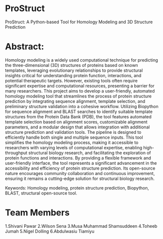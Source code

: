 # ProStruct
ProStruct: A Python-based Tool for Homology Modeling and 3D Structure Prediction
# Abstract:
Homology modeling is a widely used computational technique for predicting the three-dimensional (3D) structures of proteins based on known templates, leveraging evolutionary relationships to provide structural insights critical for understanding protein function, interactions, and potential therapeutic targets. However, existing tools often require significant expertise and computational resources, presenting a barrier for many researchers. This project aims to develop a user-friendly, automated homology modeling tool that streamlines the process of protein structure prediction by integrating sequence alignment, template selection, and preliminary structure validation into a cohesive workflow. Utilizing Biopython for sequence alignment and BLAST searches to identify suitable template structures from the Protein Data Bank (PDB), the tool features automated template selection based on alignment scores, customizable alignment parameters, and a modular design that allows integration with additional structure prediction and validation tools. The pipeline is designed to efficiently handle both single and multiple sequence inputs. This tool simplifies the homology modeling process, making it accessible to researchers with varying levels of computational expertise, enabling high-throughput structural biology research, and facilitating the exploration of protein functions and interactions. By providing a flexible framework and user-friendly interface, the tool represents a significant advancement in the accessibility and efficiency of protein structure prediction. Its open-source nature encourages community collaboration and continuous improvement, ensuring it remains a cutting-edge solution for structural biology research.

Keywords: Homology modeling, protein structure prediction, Biopython, BLAST, structural open-source tool.




# Team Members
1.Shivani Pawar
2.Wilson Sena 
3.Musa Muhammad Shamsuddeen
4.Toheeb Jumah
5.Nigel Dolling
6.Abdulwasiu Tiamiyu
